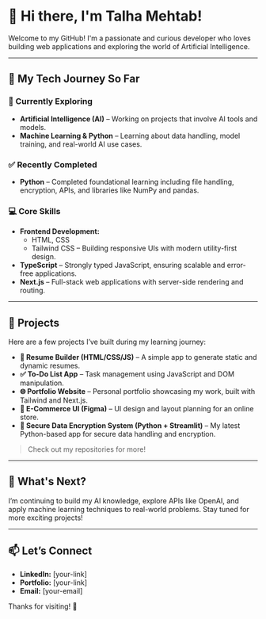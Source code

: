 # 👋 Hi there, I'm Talha Mehtab!

Welcome to my GitHub! I'm a passionate and curious developer who loves building web applications and exploring the world of Artificial Intelligence.

---

## 🚀 My Tech Journey So Far

### 🧠 Currently Exploring
- **Artificial Intelligence (AI)** – Working on projects that involve AI tools and models.
- **Machine Learning & Python** – Learning about data handling, model training, and real-world AI use cases.

### ✅ Recently Completed
- **Python** – Completed foundational learning including file handling, encryption, APIs, and libraries like NumPy and pandas.

### 💻 Core Skills
- **Frontend Development:**
  - HTML, CSS
  - Tailwind CSS – Building responsive UIs with modern utility-first design.
- **TypeScript** – Strongly typed JavaScript, ensuring scalable and error-free applications.
- **Next.js** – Full-stack web applications with server-side rendering and routing.

---

## 🔨 Projects

Here are a few projects I’ve built during my learning journey:

- **📄 Resume Builder (HTML/CSS/JS)** – A simple app to generate static and dynamic resumes.
- **✅ To-Do List App** – Task management using JavaScript and DOM manipulation.
- **🌐 Portfolio Website** – Personal portfolio showcasing my work, built with Tailwind and Next.js.
- **🛒 E-Commerce UI (Figma)** – UI design and layout planning for an online store.
- **🔐 Secure Data Encryption System (Python + Streamlit)** – My latest Python-based app for secure data handling and encryption.

> Check out my repositories for more!

---

## 🌱 What's Next?

I’m continuing to build my AI knowledge, explore APIs like OpenAI, and apply machine learning techniques to real-world problems. Stay tuned for more exciting projects!

---

## 📫 Let’s Connect

- **LinkedIn:** [your-link]
- **Portfolio:** [your-link]
- **Email:** [your-email]

Thanks for visiting! 🙌
